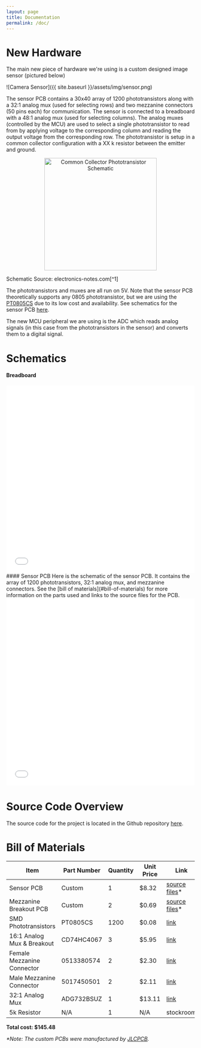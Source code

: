 ```yaml
---
layout: page
title: Documentation
permalink: /doc/
---
```


# New Hardware
The main new piece of hardware we're using is a custom designed image sensor (pictured below)

![Camera Sensor]({{ site.baseurl }}/assets/img/sensor.png)

The sensor PCB contains a 30x40 array of 1200 phototransistors along with a 32:1 analog mux (used for selecting rows) and two mezzanine connectors (50 pins each) for communication. The sensor is connected to a breadboard with a 48:1 analog mux (used for selecting columns). The analog muxes (controlled by the MCU) are used to select a single phototransistor to read from by applying voltage to the corresponding column and reading the output voltage from the corresponding row. The phototransistor is setup in a common collector configuration with a XX k resistor between the emitter and ground.
<!-- TODO: enter correct resistor value -->


<p align="center">
    <img src="{{ site.baseurl }}/assets/schematics/common_collector_phototransistor.svg" alt="Common Collector Phototransistor Schematic" width="300">
    <br>
</p>
Schematic Source: electronics-notes.com[^1]

The phototransistors and muxes are all run on 5V. Note that the sensor PCB theoretically supports any 0805 phototransistor, but we are using the [PT0805CS](https://www.alibaba.com/product-detail/0805-SMD-Phototransistor-PT0805CS-Photosensor-Photosensitive_1600907962335.html) due to its low cost and availability. See schematics for the sensor PCB [here](#sensor-pcb).


The new MCU peripheral we are using is the ADC which reads analog signals (in this case from the phototransistors in the sensor) and converts them to a digital signal.

# Schematics
<!-- Include images of the schematics for your system. They should follow best practices for schematic drawings with all parts and pins clearly labeled. You may draw your schematics either with a software tool or neatly by hand. -->
#### Breadboard
<embed src="{{ site.baseurl }}/assets/schematics/breadboard.pdf" type="application/pdf" width="100%" height="500em"/>
<br>
#### Sensor PCB
Here is the schematic of the sensor PCB. It contains the array of 1200 phototransistors, 32:1 analog mux, and mezzanine connectors. See the [bill of materials](#bill-of-materials) for more information on the parts used and links to the source files for the PCB.
<embed src="{{ site.baseurl }}/assets/schematics/sensor.pdf" type="application/pdf" width="100%" height="500em"/>
<br>

# Source Code Overview
<!-- This section should include information to describe the organization of the code base and highlight how the code connects. -->

The source code for the project is located in the Github repository [here](https://github.com/kavidey/NeoObscura/tree/e155).

# Bill of Materials
<!-- The bill of materials should include all the parts used in your project along with the prices and links.  -->

| Item | Part Number | Quantity | Unit Price | Link |
| ---- | ----------- | ----- | ---- | ---- |
| Sensor PCB | Custom | 1 | $8.32 |  [source files](https://github.com/kavidey/NeoObscura/tree/e155/hardware/Sensor)* |
| Mezzanine Breakout PCB | Custom | 2 | $0.69 |  [source files](https://github.com/kavidey/NeoObscura/tree/e155/hardware/MezzanineBreakout)* |
| SMD Phototransistors | PT0805CS | 1200 | $0.08 |  [link](https://www.alibaba.com/product-detail/0805-SMD-Phototransistor-PT0805CS-Photosensor-Photosensitive_1600907962335.html) |
| 16:1 Analog Mux & Breakout | CD74HC4067 | 3 | $5.95 |  [link](https://www.sparkfun.com/products/9056) |
| Female Mezzanine Connector | 0513380574 | 2 | $2.30 |  [link](https://www.digikey.com/en/products/detail/molex/0513380574/2404972) |
| Male Mezzanine Connector | 5017450501 | 2 | $2.11 |  [link](https://www.digikey.com/en/products/detail/molex/5017450501/2818869) |
| 32:1 Analog Mux | ADG732BSUZ | 1 | $13.11 |  [link](https://www.digikey.com/en/products/detail/molex/5017450501/2818869) |
| 5k Resistor | N/A | 1 | N/A |  stockroom |

**Total cost: $145.48**

<!-- 8.32+2\cdot0.69+0.08\cdot1200+3\cdot5.95+2\cdot2.30+2\cdot2.11+13.11 -->
*\*Note: The custom PCBs were manufactured by [JLCPCB](https://jlcpcb.com/).*

[^1]: [https://www.electronics-notes.com/articles/electronic_components/transistor/phototransistor-circuits-applications.php](https://www.electronics-notes.com/articles/electronic_components/transistor/phototransistor-circuits-applications.php)